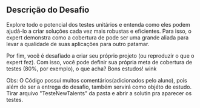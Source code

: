 ## Descrição do Desafio
Explore todo o potencial dos testes unitários e entenda como eles podem ajudá-lo a criar soluções cada vez mais robustas e eficientes. Para isso, o expert demonstra como a cobertura de pode ser uma grande aliada para levar a qualidade de suas aplicações para outro patamar.

Por fim, você é desafiado a criar seu próprio projeto (ou reproduzir o que o expert fez). Com isso, você pode definir sua própria meta de cobertura de testes (80%, por exemplo), o que acha? Bons estudos! wink



Obs: O Código possui muitos comentários(adicionados pelo aluno), pois além de ser a entrega do desafio, também servirá como objéto de estudo. Tirar arquivo "TesteNewTalents" da pasta e abrir a solutin pra aparecer os testes.